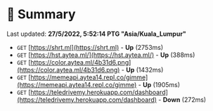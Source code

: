 # 📖 Summary
Last updated: **27/5/2022, 5:52:14 PTG "Asia/Kuala_Lumpur"**

- `GET` [https://shrt.ml](https://shrt.ml) - **Up** (2753ms)
- `GET` [https://hst.aytea.ml/](https://hst.aytea.ml/) - **Up** (388ms)
- `GET` [https://color.aytea.ml/4b31d6.png](https://color.aytea.ml/4b31d6.png) - **Up** (1432ms)
- `GET` [https://memeapi.aytea14.repl.co/gimme](https://memeapi.aytea14.repl.co/gimme) - **Up** (1905ms)
- `GET` [https://teledrivemy.herokuapp.com/dashboard](https://teledrivemy.herokuapp.com/dashboard) - **Down** (272ms)
